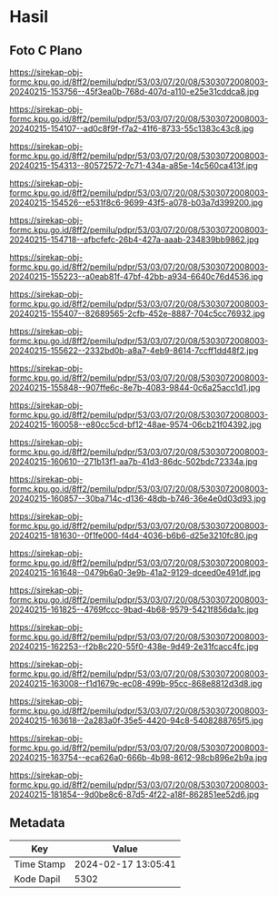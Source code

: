 # Hasil

## Foto C Plano

https://sirekap-obj-formc.kpu.go.id/8ff2/pemilu/pdpr/53/03/07/20/08/5303072008003-20240215-153756--45f3ea0b-768d-407d-a110-e25e31cddca8.jpg

https://sirekap-obj-formc.kpu.go.id/8ff2/pemilu/pdpr/53/03/07/20/08/5303072008003-20240215-154107--ad0c8f9f-f7a2-41f6-8733-55c1383c43c8.jpg

https://sirekap-obj-formc.kpu.go.id/8ff2/pemilu/pdpr/53/03/07/20/08/5303072008003-20240215-154313--80572572-7c71-434a-a85e-14c560ca413f.jpg

https://sirekap-obj-formc.kpu.go.id/8ff2/pemilu/pdpr/53/03/07/20/08/5303072008003-20240215-154526--e531f8c6-9699-43f5-a078-b03a7d399200.jpg

https://sirekap-obj-formc.kpu.go.id/8ff2/pemilu/pdpr/53/03/07/20/08/5303072008003-20240215-154718--afbcfefc-26b4-427a-aaab-234839bb9862.jpg

https://sirekap-obj-formc.kpu.go.id/8ff2/pemilu/pdpr/53/03/07/20/08/5303072008003-20240215-155223--a0eab81f-47bf-42bb-a934-6640c76d4536.jpg

https://sirekap-obj-formc.kpu.go.id/8ff2/pemilu/pdpr/53/03/07/20/08/5303072008003-20240215-155407--82689565-2cfb-452e-8887-704c5cc76932.jpg

https://sirekap-obj-formc.kpu.go.id/8ff2/pemilu/pdpr/53/03/07/20/08/5303072008003-20240215-155622--2332bd0b-a8a7-4eb9-8614-7ccff1dd48f2.jpg

https://sirekap-obj-formc.kpu.go.id/8ff2/pemilu/pdpr/53/03/07/20/08/5303072008003-20240215-155848--907ffe6c-8e7b-4083-9844-0c6a25acc1d1.jpg

https://sirekap-obj-formc.kpu.go.id/8ff2/pemilu/pdpr/53/03/07/20/08/5303072008003-20240215-160058--e80cc5cd-bf12-48ae-9574-06cb21f04392.jpg

https://sirekap-obj-formc.kpu.go.id/8ff2/pemilu/pdpr/53/03/07/20/08/5303072008003-20240215-160610--271b13f1-aa7b-41d3-86dc-502bdc72334a.jpg

https://sirekap-obj-formc.kpu.go.id/8ff2/pemilu/pdpr/53/03/07/20/08/5303072008003-20240215-160857--30ba714c-d136-48db-b746-36e4e0d03d93.jpg

https://sirekap-obj-formc.kpu.go.id/8ff2/pemilu/pdpr/53/03/07/20/08/5303072008003-20240215-181630--0f1fe000-f4d4-4036-b6b6-d25e3210fc80.jpg

https://sirekap-obj-formc.kpu.go.id/8ff2/pemilu/pdpr/53/03/07/20/08/5303072008003-20240215-161648--0479b6a0-3e9b-41a2-9129-dceed0e491df.jpg

https://sirekap-obj-formc.kpu.go.id/8ff2/pemilu/pdpr/53/03/07/20/08/5303072008003-20240215-161825--4769fccc-9bad-4b68-9579-5421f856da1c.jpg

https://sirekap-obj-formc.kpu.go.id/8ff2/pemilu/pdpr/53/03/07/20/08/5303072008003-20240215-162253--f2b8c220-55f0-438e-9d49-2e31fcacc4fc.jpg

https://sirekap-obj-formc.kpu.go.id/8ff2/pemilu/pdpr/53/03/07/20/08/5303072008003-20240215-163008--f1d1679c-ec08-499b-95cc-868e8812d3d8.jpg

https://sirekap-obj-formc.kpu.go.id/8ff2/pemilu/pdpr/53/03/07/20/08/5303072008003-20240215-163618--2a283a0f-35e5-4420-94c8-5408288765f5.jpg

https://sirekap-obj-formc.kpu.go.id/8ff2/pemilu/pdpr/53/03/07/20/08/5303072008003-20240215-163754--eca626a0-666b-4b98-8612-98cb896e2b9a.jpg

https://sirekap-obj-formc.kpu.go.id/8ff2/pemilu/pdpr/53/03/07/20/08/5303072008003-20240215-181854--9d0be8c6-87d5-4f22-a18f-862851ee52d6.jpg


## Metadata

| Key        | Value               |
| ---------- | ------------------- |
| Time Stamp | 2024-02-17 13:05:41 |
| Kode Dapil | 5302                |



